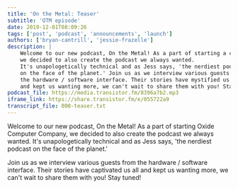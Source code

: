 ```yaml
---
title: 'On the Metal: Teaser'
subtitle: 'OTM episode'
date: 2019-12-01T08:09:26
tags: ['post', 'podcast', 'announcements', 'launch']
authors: ['bryan-cantrill', 'jessie-frazelle']
description: |
    Welcome to our new podcast, On the Metal! As a part of starting a company, 
    we decided to also create the podcast we always wanted. 
    It's unapologetically technical and as Jess says, 'the nerdiest podcast 
    on the face of the planet.' Join us as we interview various guests from 
    the hardware / software interface. Their stories have mystified us all 
    and kept us wanting more, we can't wait to share them with you! Stay tuned!
podcast_file: https://media.transistor.fm/8396a7b2.mp3
iframe_link: https://share.transistor.fm/e/055722a9
transcript_file: 000-teaser.txt
---
```


Welcome to our new podcast, On the Metal! As a part of starting Oxide Computer
Company, we decided to also create the podcast we always wanted.  It's
unapologetically technical and as Jess says, 'the nerdiest podcast on the face
of the planet.'

Join us as we interview various guests from the hardware /
software interface.  Their stories have captivated us all and kept us wanting
more, we can't wait to share them with you! Stay tuned!
